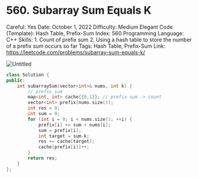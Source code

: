 # 560. Subarray Sum Equals K

Careful: Yes
Date: October 1, 2022
Difficulty: Medium
Elegant Code (Template): Hash Table, Prefix-Sum
Index: 560
Programming Language: C++
Skills: 1. Count of prefix sum
2. Using a hash table to store the number of a prefix sum occurs so far
Tags: Hash Table, Prefix-Sum
Link: https://leetcode.com/problems/subarray-sum-equals-k/

![Untitled](Untitled%204.png)

```cpp
class Solution {
public:
    int subarraySum(vector<int>& nums, int k) {
        // prefix sum
        map<int, int> cache{{0,1}}; // prefix sum -> count
        vector<int> prefix(nums.size());
        int res = 0;
        int sum = 0;
        for (int i = 0; i < nums.size(); ++i) {
            prefix[i] += sum + nums[i];
            sum = prefix[i];
            int target = sum-k;
            res += cache[target];
            cache[prefix[i]]++;
        }
        return res;
    }
};
```